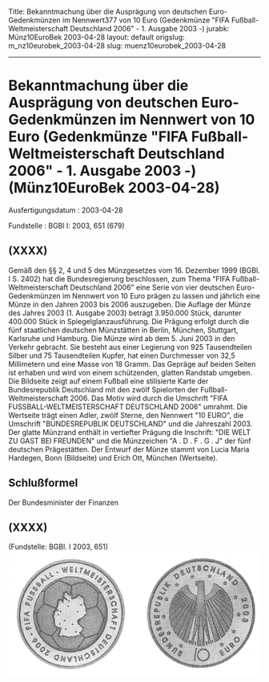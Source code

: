 Title: Bekanntmachung über die Ausprägung von deutschen Euro-Gedenkmünzen im Nennwert377
  von 10 Euro (Gedenkmünze "FIFA Fußball-Weltmeisterschaft Deutschland 2006" - 1.
  Ausgabe 2003 -)
jurabk: Münz10EuroBek 2003-04-28
layout: default
origslug: m_nz10eurobek_2003-04-28
slug: muenz10eurobek_2003-04-28

---

# Bekanntmachung über die Ausprägung von deutschen Euro-Gedenkmünzen im Nennwert von 10 Euro (Gedenkmünze "FIFA Fußball-Weltmeisterschaft Deutschland 2006" - 1. Ausgabe 2003 -) (Münz10EuroBek 2003-04-28)

Ausfertigungsdatum
:   2003-04-28

Fundstelle
:   BGBl I: 2003, 651 (679)



## (XXXX)

Gemäß den §§ 2, 4 und 5 des Münzgesetzes vom 16. Dezember 1999 (BGBl.
I S. 2402) hat die Bundesregierung beschlossen, zum Thema "FIFA
Fußball-Weltmeisterschaft Deutschland 2006" eine Serie von vier
deutschen Euro-Gedenkmünzen im Nennwert von 10 Euro prägen zu lassen
und jährlich eine Münze in den Jahren 2003 bis 2006 auszugeben.
Die Auflage der Münze des Jahres 2003 (1. Ausgabe 2003) beträgt
3\.950.000 Stück, darunter 400.000 Stück in Spiegelglanzausführung. Die
Prägung erfolgt durch die fünf staatlichen deutschen Münzstätten in
Berlin, München, Stuttgart, Karlsruhe und Hamburg. Die Münze wird ab
dem 5. Juni 2003 in den Verkehr gebracht. Sie besteht aus einer
Legierung von 925 Tausendteilen Silber und 75 Tausendteilen Kupfer,
hat einen Durchmesser von 32,5 Millimetern und eine Masse von 18
Gramm. Das Gepräge auf beiden Seiten ist erhaben und wird von einem
schützenden, glatten Randstab umgeben.
Die Bildseite zeigt auf einem Fußball eine stilisierte Karte der
Bundesrepublik Deutschland mit den zwölf Spielorten der Fußball-
Weltmeisterschaft 2006. Das Motiv wird durch die Umschrift "FIFA
FUSSBALL-WELTMEISTERSCHAFT DEUTSCHLAND 2006" umrahmt.
Die Wertseite trägt einen Adler, zwölf Sterne, den Nennwert "10 EURO",
die Umschrift "BUNDESREPUBLIK DEUTSCHLAND" und die Jahreszahl 2003.
Der glatte Münzrand enthält in vertiefter Prägung die Inschrift:
"DIE WELT ZU GAST BEI FREUNDEN"
und die Münzzeichen
"A . D . F . G . J" der fünf deutschen Prägestätten.
Der Entwurf der Münze stammt von Lucia Maria Hardegen, Bonn
(Bildseite) und Erich Ott, München (Wertseite).


## Schlußformel

Der Bundesminister der Finanzen


## (XXXX)

(Fundstelle: BGBl. I 2003, 651)
![bgbl1_2003_j0651_0010.jpg](bgbl1_2003_j0651_0010.jpg)
